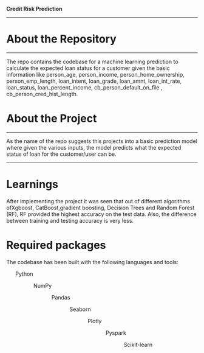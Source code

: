 **Credit Risk Prediction**

<hr/>

# About the Repository

<hr/>

The repo contains the codebase for a machine learning prediction to calculate the expected loan status  for a customer given the basic information like person_age, person_income, person_home_ownership, person_emp_length, loan_intent, loan_grade, loan_amnt, loan_int_rate, loan_status, loan_percent_income, cb_person_default_on_file , cb_person_cred_hist_length.

# About the Project
<hr/>
As the name of the repo suggests this projects into a basic prediction model where given the various inputs, the model predicts what the expected status of loan for the customer/user can be.
<hr/>

# Learnings

After implementing the project it was seen that out of different algorithms ofXgboost, CatBoost,gradient boosting, Decision Trees and Random Forest (RF), RF provided the highest accuracy on the test data. Also, the difference between training and testing accuracy is very less. 

# Required packages
The codebase has been built with the following languages and tools:
<ol>
Python<ol>
<ol>NumPy<ol>
<ol>Pandas<ol>
<ol>Seaborn<ol>
<ol>Plotly<ol>
<ol>Pyspark<ol>
<ol>Scikit-learn<ol>


